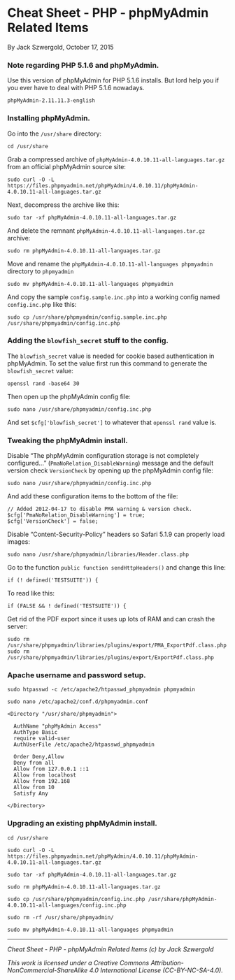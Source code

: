 # Cheat Sheet - PHP - phpMyAdmin Related Items

By Jack Szwergold, October 17, 2015

### Note regarding PHP 5.1.6 and phpMyAdmin.

Use this version of phpMyAdmin for PHP 5.1.6 installs. But lord help you if you ever have to deal with PHP 5.1.6 nowadays.

	phpMyAdmin-2.11.11.3-english

### Installing phpMyAdmin.

Go into the `/usr/share` directory:

	cd /usr/share

Grab a compressed archive of `phpMyAdmin-4.0.10.11-all-languages.tar.gz` from an official phpMyAdmin source site:

	sudo curl -O -L https://files.phpmyadmin.net/phpMyAdmin/4.0.10.11/phpMyAdmin-4.0.10.11-all-languages.tar.gz

Next, decompress the archive like this:

	sudo tar -xf phpMyAdmin-4.0.10.11-all-languages.tar.gz

And delete the remnant `phpMyAdmin-4.0.10.11-all-languages.tar.gz` archive:

	sudo rm phpMyAdmin-4.0.10.11-all-languages.tar.gz

Move and rename the `phpMyAdmin-4.0.10.11-all-languages phpmyadmin` directory to `phpmyadmin`

	sudo mv phpMyAdmin-4.0.10.11-all-languages phpmyadmin

And copy the sample `config.sample.inc.php` into a working config named `config.inc.php` like this:

	sudo cp /usr/share/phpmyadmin/config.sample.inc.php /usr/share/phpmyadmin/config.inc.php

### Adding the `blowfish_secret` stuff to the config.

The `blowfish_secret` value is needed for cookie based authentication in phpMyAdmin. To set the value first run this command to generate the `blowfish_secret` value:

    openssl rand -base64 30

Then open up the phpMyAdmin config file:

	sudo nano /usr/share/phpmyadmin/config.inc.php

And set `$cfg['blowfish_secret']` to whatever that `openssl rand` value is.

### Tweaking the phpMyAdmin install.

Disable “The phpMyAdmin configuration storage is not completely configured…” (`PmaNoRelation_DisableWarning`) message and the default version check `VersionCheck` by opening up the phpMyAdmin config file:

	sudo nano /usr/share/phpmyadmin/config.inc.php

And add these configuration items to the bottom of the file:

	// Added 2012-04-17 to disable PMA warning & version check.
	$cfg['PmaNoRelation_DisableWarning'] = true;
	$cfg['VersionCheck'] = false;

Disable “Content-Security-Policy” headers so Safari 5.1.9 can properly load images:

	sudo nano /usr/share/phpmyadmin/libraries/Header.class.php

Go to the function `public function sendHttpHeaders()` and change this line:

	if (! defined('TESTSUITE')) {

To read like this:

	if (FALSE && ! defined('TESTSUITE')) {

Get rid of the PDF export since it uses up lots of RAM and can crash the server:

	sudo rm /usr/share/phpmyadmin/libraries/plugins/export/PMA_ExportPdf.class.php
	sudo rm /usr/share/phpmyadmin/libraries/plugins/export/ExportPdf.class.php

### Apache username and password setup.

	sudo htpasswd -c /etc/apache2/htpasswd_phpmyadmin phpmyadmin

	sudo nano /etc/apache2/conf.d/phpmyadmin.conf

	<Directory "/usr/share/phpmyadmin">

	  AuthName "phpMyAdmin Access"
	  AuthType Basic
	  require valid-user
	  AuthUserFile /etc/apache2/htpasswd_phpmyadmin

	  Order Deny,Allow
	  Deny from all
	  Allow from 127.0.0.1 ::1
	  Allow from localhost
	  Allow from 192.168
	  Allow from 10
	  Satisfy Any

	</Directory>

### Upgrading an existing phpMyAdmin install.

	cd /usr/share

	sudo curl -O -L https://files.phpmyadmin.net/phpMyAdmin/4.0.10.11/phpMyAdmin-4.0.10.11-all-languages.tar.gz

	sudo tar -xf phpMyAdmin-4.0.10.11-all-languages.tar.gz

	sudo rm phpMyAdmin-4.0.10.11-all-languages.tar.gz

	sudo cp /usr/share/phpmyadmin/config.inc.php /usr/share/phpMyAdmin-4.0.10.11-all-languages/config.inc.php

	sudo rm -rf /usr/share/phpmyadmin/

	sudo mv phpMyAdmin-4.0.10.11-all-languages phpmyadmin

***

*Cheat Sheet - PHP - phpMyAdmin Related Items (c) by Jack Szwergold*

*This work is licensed under a Creative Commons Attribution-NonCommercial-ShareAlike 4.0 International License (CC-BY-NC-SA-4.0).*